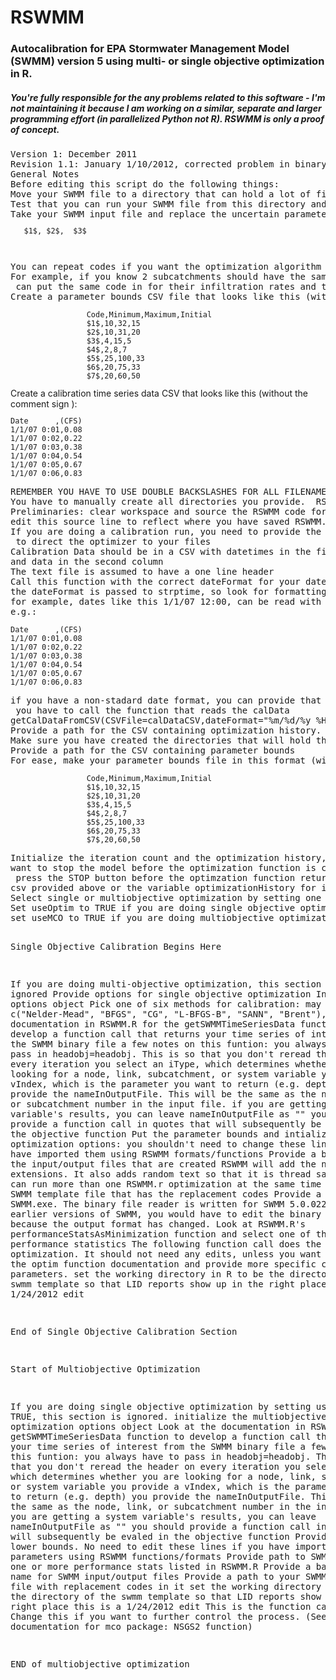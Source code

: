 # RSWMM
<h3>Autocalibration for EPA Stormwater Management Model (SWMM) version 5 using multi- or single objective optimization in R.
</h3><h5>
You're fully responsible for the any problems related to this software - I'm not maintaining it because I am working on a similar, separate and larger programming effort (in parallelized Python not R). RSWMM is only a proof of concept.
</h5>
<pre>
Version 1: December 2011
Revision 1.1: January 1/10/2012, corrected problem in binary file reader
General Notes
Before editing this script do the following things:
Move your SWMM file to a directory that can hold a lot of files
Test that you can run your SWMM file from this directory and you haven't messed up paths to files or something
Take your SWMM input file and replace the uncertain parameters with codes like<code><pre>
   $1$, $2$,  $3$
   </pre></code>
You can repeat codes if you want the optimization algorithm to repeat a parameter.
For example, if you know 2 subcatchments should have the same infiltration rate, you
 can put the same code in for their infiltration rates and they will receive the same parameter
Create a parameter bounds CSV file that looks like this (without the comment sign ):
</pre>
<code><pre>
                 Code,Minimum,Maximum,Initial
                 $1$,10,32,15
                 $2$,10,31,20
                 $3$,4,15,5
                 $4$,2,8,7
                 $5$,25,100,33
                 $6$,20,75,33
                 $7$,20,60,50
</pre></code>
Create a calibration time series data CSV that looks like this (without the comment sign ):
<code><pre>
Date      ,(CFS)
1/1/07 0:01,0.08
1/1/07 0:02,0.22
1/1/07 0:03,0.38
1/1/07 0:04,0.54
1/1/07 0:05,0.67
1/1/07 0:06,0.83
</pre></code>
<pre>
REMEMBER YOU HAVE TO USE DOUBLE BACKSLASHES FOR ALL FILENAMES
You have to manually create all directories you provide.  RSWMM does not make directories.
Preliminaries: clear workspace and source the RSWMM code for a function library
edit this source line to reflect where you have saved RSWMM.r.
If you are doing a calibration run, you need to provide the following lines
 to direct the optimizer to your files
Calibration Data should be in a CSV with datetimes in the first column,
and data in the second column
The text file is assumed to have a one line header
Call this function with the correct dateFormat for your datetimes
the dateFormat is passed to strptime, so look for formatting information there
for example, dates like this 1/1/07 12:00, can be read with the default dateFormat
e.g.:
</pre>
<code><pre>
Date      ,(CFS)
1/1/07 0:01,0.08
1/1/07 0:02,0.22
1/1/07 0:03,0.38
1/1/07 0:04,0.54
1/1/07 0:05,0.67
1/1/07 0:06,0.83
</pre></code>
<pre>
if you have a non-stadard date format, you can provide that as an argument below, but in either case
 you have to call the function that reads the calData
getCalDataFromCSV(CSVFile=calDataCSV,dateFormat="%m/%d/%y %H:%M")
Provide a path for the CSV containing optimization history.  This is an empty file to start out.
Make sure you have created the directories that will hold this file
Provide a path for the CSV containing parameter bounds
For ease, make your parameter bounds file in this format (without the comment symbols):
</pre>
<code><pre>
                 Code,Minimum,Maximum,Initial
                 $1$,10,32,15
                 $2$,10,31,20
                 $3$,4,15,5
                 $4$,2,8,7
                 $5$,25,100,33
                 $6$,20,75,33
                 $7$,20,60,50
</pre></code>
<pre>
Initialize the iteration count and the optimization history, in case you
want to stop the model before the optimization function is complete. If you
 press the STOP button before the optimzation function returns, you can check your
csv provided above or the variable optimizationHistory for intermediate results
Select single or multiobjective optimization by setting one of the two following variables to TRUE
Set useOptim to TRUE if you are doing single objective optimization, otherwise FALSE
set useMCO to TRUE if you are doing multiobjective optimization, otherwise FALSE

Single Objective Calibration Begins Here

If you are doing multi-objective optimization, this section is ignored
Provide options for single objective optimization
Initialize the options object
Pick one of six methods for calibration:
 may be one of  = c("Nelder-Mead", "BFGS", "CG", "L-BFGS-B", "SANN", "Brent"),
Look at the documentation in RSWMM.R for the getSWMMTimeSeriesData function
to develop a function call that returns your time series
 of interest from the SWMM binary file
 a few notes on this funtion:
you always have to pass in headobj=headobj.  This is so that you don't reread the header on every iteration
you select an iType, which determines whether you are looking for a node, link, subcatchment, or system variable
you provide a vIndex, which is the parameter you want to return (e.g. depth)
you provide the nameInOutputFile.  This will be the same as the node, link, or subcatchment number in the input file.
if you are getting a system variable's results, you can leave nameInOutputFile as ""
you should provide a function call in quotes that will subsequently be evaled in the objective function
Put the parameter bounds and intialization in the optimization options: you shouldn't need to change these
 lines if you have imported them using RSWMM formats/functions
Provide a base name for the input/output files that are created
RSWMM will add the necessary extensions.  It also adds random text so that it is thread safe, and
 you can run more than one RSWMM.r optimization at the same time
Provide a SWMM template file that has the replacement codes
Provide a path to SWMM.exe.  The binary file reader is written for SWMM 5.0.022.  For earlier versions of SWMM,
 you would have to edit the binary file reader because the output format has changed.
Look at RSWMM.R's performanceStatsAsMinimization function and select one of the performance statistics
The following function call does the optimization.  It should not need any edits,
unless you want to look at the optim function documentation and provide more specific
 control parameters.
set the working directory in R to be the directory of the swmm template so that LID reports 
show up in the right place this is a 1/24/2012 edit

End of Single Objective Calibration Section


 Start of Multiobjective Optimization 

If you are doing single objective optimization by setting useOptim to TRUE, this
section is ignored.
initialize the multiobjective optimization options object
Look at the documentation in RSWMM.R for the getSWMMTimeSeriesData function
to develop a function call that returns your time series
 of interest from the SWMM binary file
 a few notes on this funtion:
you always have to pass in headobj=headobj.  This is so that you don't reread the header on every iteration
you select an iType, which determines whether you are looking for a node, link, subcatchment, or system variable
you provide a vIndex, which is the parameter you want to return (e.g. depth)
you provide the nameInOutputFile.  This will be the same as the node, link, or subcatchment number in the input file.
if you are getting a system variable's results, you can leave nameInOutputFile as ""
you should provide a function call in quotes that will subsequently be evaled in the objective function
Provide upper and lower bounds.  No need to edit these lines if you have imported parameters using RSWMM functions/formats
Provide path to SWMM.exe
Select one or more performance stats listed in RSWMM.R
Provide a base output name for SWMM input/output files
Provide a path to your SWMM template file with replacement codes in it
set the working directory in R to be the directory of the swmm template so that LID reports 
show up in the right place this is a 1/24/2012 edit
This is the function call to NSGA2.  Change this if
 you want to further control the process.  (See the documentation for mco package: NSGS2 function)

END of multiobjective optimization

<pre>
